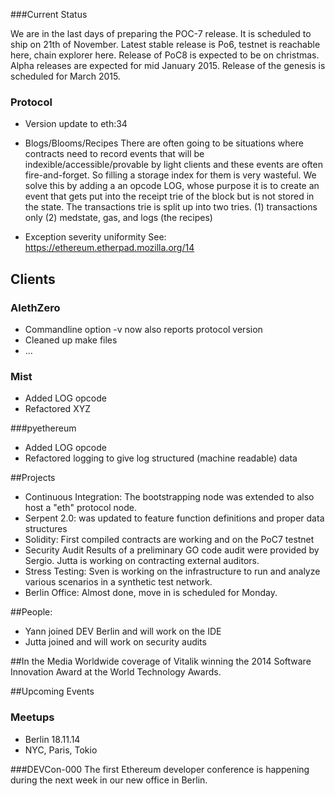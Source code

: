 ###Current Status 

We are in the last days of preparing the POC-7 release. It is scheduled to ship on 21th of November. Latest stable release is Po6, testnet is reachable here, chain explorer here. Release of PoC8 is expected to be on christmas. Alpha releases are expected for mid January 2015. Release of the genesis is scheduled for March 2015.

### Protocol
* Version update to eth:34
* Blogs/Blooms/Recipes
    There are often going to be situations where contracts need to record events that will be indexible/accessible/provable by light clients and these events are often fire-and-forget.
    So filling a storage index for them is very wasteful.
    We solve this by adding a an opcode LOG, whose purpose it is to create an event that gets put into the receipt trie of the block but is not stored in the state. The transactions trie is split up into two tries.
    (1) transactions only
    (2) medstate, gas, and logs (the recipes)

* Exception severity uniformity
   See: https://ethereum.etherpad.mozilla.org/14

## Clients
### AlethZero
* Commandline option -v now also reports protocol version
* Cleaned up make files
* ...

### Mist
* Added LOG opcode
* Refactored XYZ

###pyethereum
* Added LOG opcode
* Refactored logging to give log structured (machine readable) data  

##Projects

* Continuous Integration: The bootstrapping node was extended to also host a "eth" protocol node. 
* Serpent 2.0: was updated to feature function definitions and proper data structures
* Solidity: First compiled contracts are working and on the PoC7 testnet
* Security Audit
   Results of a preliminary GO code audit were provided by Sergio. Jutta is working on contracting external auditors.
* Stress Testing: Sven is working on the infrastructure to run and analyze various scenarios in a synthetic test network.
* Berlin Office: Almost done, move in is scheduled for Monday.

##People: 
* Yann joined DEV Berlin and will work on the IDE
* Jutta joined and will work on security audits

##In the Media
Worldwide coverage of Vitalik winning the 2014 Software Innovation Award at the World Technology Awards. 

##Upcoming Events

### Meetups
* Berlin 18.11.14
* NYC, Paris, Tokio

###DEVCon-000
The first Ethereum developer conference is happening during the next week in our new office in Berlin. 
